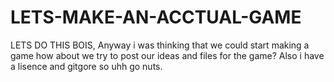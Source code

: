 # LETS-MAKE-AN-ACCTUAL-GAME
LETS DO THIS BOIS, Anyway i was thinking that we could start making a game how about we try to post our ideas and files for the game?
Also i have a lisence and gitgore so uhh go nuts.
